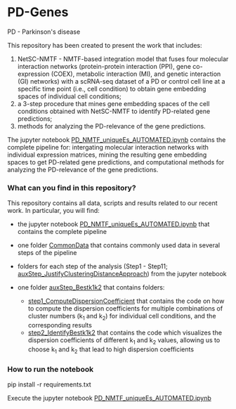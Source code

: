 # PD-Genes 
PD - Parkinson's disease

This repository has been created to present the work that includes: 
1) NetSC-NMTF - NMTF-based integration model that fuses four molecular interaction networks (protein-protein interaction (PPI), gene co-expression (COEX), metabolic interaction (MI), and genetic interaction (GI) networks) with a scRNA-seq dataset of a PD or control cell line at a specific time point (i.e., cell condition) to obtain gene embedding spaces of individual cell conditions;
2) a 3-step procedure that mines gene embedding spaces of the cell conditions obtained with NetSC-NMTF to identify PD-related gene predictions;
3) methods for analyzing the PD-relevance of the gene predictions.

The jupyter notebook [PD_NMTF_uniqueEs_AUTOMATED.ipynb](https://github.com/KatarinaMihajlovic/PD-Genes/PD_NMTF_uniqueEs_AUTOMATED.ipynb) contains the complete pipeline for: intergating molecular interaction networks with individual expression matrices, mining the resulting gene embedding spaces to get PD-related gene predictions, and computational methods for analyzing the PD-relevance of the gene predictions.


### What can you find in this repository?
This repository contains all data, scripts and results related to our recent work. 
In particular, you will find:
- the jupyter notebook [PD_NMTF_uniqueEs_AUTOMATED.ipynb](https://github.com/KatarinaMihajlovic/PD-Genes/PD_NMTF_uniqueEs_AUTOMATED.ipynb) that contains the complete pipeline
- one folder [CommonData](https://github.com/KatarinaMihajlovic/PD-Genes/tree/main/CommonData) that contains commonly used data in several steps of the pipeline
- folders for each step of the analysis (Step1 - Step11; [auxStep_JustifyClusteringDistanceApproach](https://github.com/KatarinaMihajlovic/PD-Genes/tree/main/auxStep_JustifyClusteringDistanceApproach)) from the jupyter notebook

- one folder [auxStep_Bestk1k2](https://github.com/KatarinaMihajlovic/PD-Genes/tree/main/auxStep_Bestk1k2) that contains folders:
  - [step1_ComputeDispersionCoefficient](https://github.com/KatarinaMihajlovic/PD-Genes/tree/main/auxStep_Bestk1k2/step1_ComputeDispersionCoefficient) that contains the code on how to compute the dispersion coefficients for multiple combinations of cluster numbers (k<sub>1</sub> and k<sub>2</sub>) for individual cell conditions, and the corresponding results 
  - [step2_IdentifyBestk1k2](https://github.com/KatarinaMihajlovic/PD-Genes/tree/main/auxStep_Bestk1k2/step2_IdentifyBestk1k2) that contains the code which visualizes 
the dispersion coefficients of different k<sub>1</sub> and k<sub>2</sub> values, allowing us to choose k<sub>1</sub> and k<sub>2</sub> that lead to high dispersion coefficients


### How to run the notebook
pip install -r requirements.txt

Execute the jupyter notebook [PD_NMTF_uniqueEs_AUTOMATED.ipynb](https://github.com/KatarinaMihajlovic/PD-Genes/PD_NMTF_uniqueEs_AUTOMATED.ipynb) 

